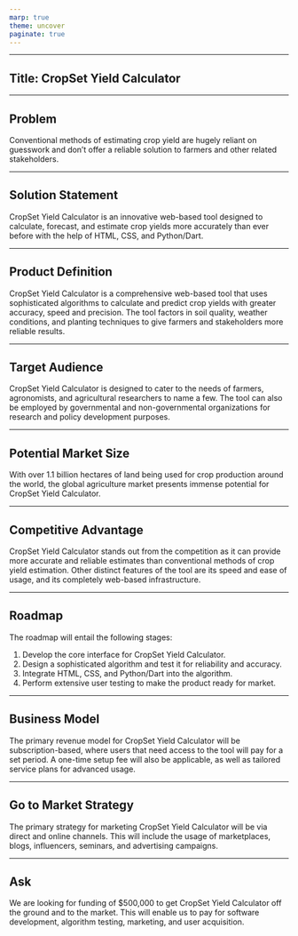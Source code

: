 ```yaml
---
marp: true
theme: uncover
paginate: true
---
```

---
## Title: CropSet Yield Calculator

---
## Problem

Conventional methods of estimating crop yield are hugely reliant on guesswork and don’t offer a reliable solution to farmers and other related stakeholders.

---
## Solution Statement

CropSet Yield Calculator is an innovative web-based tool designed to calculate, forecast, and estimate crop yields more accurately than ever before with the help of HTML, CSS, and Python/Dart.

---
## Product Definition

CropSet Yield Calculator is a comprehensive web-based tool that uses sophisticated algorithms to calculate and predict crop yields with greater accuracy, speed and precision. The tool factors in soil quality, weather conditions, and planting techniques to give farmers and stakeholders more reliable results.

---
## Target Audience

CropSet Yield Calculator is designed to cater to the needs of farmers, agronomists, and agricultural researchers to name a few. The tool can also be employed by governmental and non-governmental organizations for research and policy development purposes.

---
## Potential Market Size

With over 1.1 billion hectares of land being used for crop production around the world, the global agriculture market presents immense potential for CropSet Yield Calculator.

---
## Competitive Advantage

CropSet Yield Calculator stands out from the competition as it can provide more accurate and reliable estimates than conventional methods of crop yield estimation. Other distinct features of the tool are its speed and ease of usage, and its completely web-based infrastructure.

---
## Roadmap

The roadmap will entail the following stages:
1. Develop the core interface for CropSet Yield Calculator.
2. Design a sophisticated algorithm and test it for reliability and accuracy.
3. Integrate HTML, CSS, and Python/Dart into the algorithm.
4. Perform extensive user testing to make the product ready for market.

---
## Business Model

The primary revenue model for CropSet Yield Calculator will be subscription-based, where users that need access to the tool will pay for a set period. A one-time setup fee will also be applicable, as well as tailored service plans for advanced usage.

---
## Go to Market Strategy

The primary strategy for marketing CropSet Yield Calculator will be via direct and online channels. This will include the usage of marketplaces, blogs, influencers, seminars, and advertising campaigns.

---
## Ask

We are looking for funding of $500,000 to get CropSet Yield Calculator off the ground and to the market. This will enable us to pay for software development, algorithm testing, marketing, and user acquisition.
  
